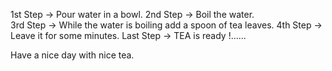 1st Step -> Pour water in a bowl.
2nd Step -> Boil the water.  
3rd Step -> While the water is boiling add a spoon of tea leaves.
4th Step -> Leave it for some minutes.
Last Step -> TEA is ready !......

Have a nice day with nice tea.